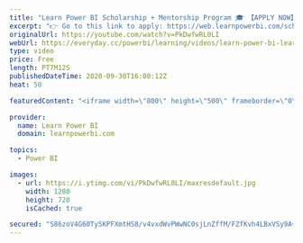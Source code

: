 ```yaml
---
title: "Learn Power BI Scholarship + Mentorship Program 🎓 【APPLY NOW】"
excerpt: "👉 Go to this link to apply: https://web.learnpowerbi.com/scholarship/   ⚡Power On!⚡\r -Avi Singh\r http://www.LearnPowerBI.com\r http://www.AviSing.com\r \r #PowerBI #PowerBIPro"
originalUrl: https://youtube.com/watch?v=PkDwfwRL0LI
webUrl: https://everyday.cc/powerbi/learning/videos/learn-power-bi-learn-power-bi-scholarship-mentorship-program-apply-now/
type: video
price: Free
length: PT7M12S
publishedDateTime: 2020-09-30T16:00:12Z
heat: 50

featuredContent: "<iframe width=\"800\" height=\"500\" frameborder=\"0\" src=\"https://www.youtube.com/embed/PkDwfwRL0LI\" allow=\"accelerometer; autoplay; encrypted-media; gyroscope; picture-in-picture\" allowfullscreen></iframe>"

provider:
  name: Learn Power BI
  domain: learnpowerbi.com

topics:
  - Power BI

images:
  - url: https://i.ytimg.com/vi/PkDwfwRL0LI/maxresdefault.jpg
    width: 1280
    height: 720
    isCached: true

secured: "S86zoV4G60TySKPFXmtHS8/v4vxdWvPWwNC0sjLnZffM/FZfKvh4LBxVSy9A+sm3UDzO7vljkiAHo7EyNOJx0gGc0iYUNdIOV+2mqxFID+19mAIhReA9jc1zDZkKXRypt3YGuH4XCFJ+bi6b0RJuB8gF2eJ3zje/isZHZT4Xn7qI0xE4CxphKmoY8c9z9Kj1rrtQmuKHE6YlR5qdOclwhjvRC3X/poNng6/us0u4rdBYUFZmOm/jbQGdkfjrPz8QNnvVtJA+FZG8jL8MYClqqE+VytNHUBA045QKdbqyhjG540pXsifCkJeFuwA4TuiT2CpUFvxrxBMtwiOd9TMNAtcInR54KKA4G5LU2Z2HrTGQ6RfASilVKZd5OZ598STGcFF7iSmPwBldQeclXMk3oQyFP0TABL34CC7M1CxuKC0=;s/HCiOSMAemvRvXf78Kx8A=="
---
```


